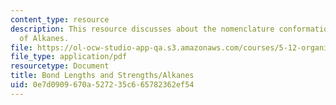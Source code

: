 ```yaml
---
content_type: resource
description: This resource discusses about the nomenclature conformational analysis
  of Alkanes.
file: https://ol-ocw-studio-app-qa.s3.amazonaws.com/courses/5-12-organic-chemistry-i-spring-2003/0e7d0909670a527235c665782362ef54_05.pdf
file_type: application/pdf
resourcetype: Document
title: Bond Lengths and Strengths/Alkanes
uid: 0e7d0909-670a-5272-35c6-65782362ef54
---
```

